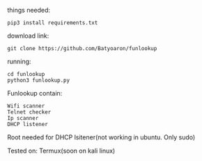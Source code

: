 



things needed:


    pip3 install requirements.txt


download link:
   
    git clone https://github.com/Batyoaron/funlookup
    
running:
     
    cd funlookup
    python3 funlookup.py


Funlookup contain:

    Wifi scanner
    Telnet checker
    Ip scanner
    DHCP listener 

Root needed for DHCP lsitener(not working in ubuntu. Only sudo)

Tested on: 
   Termux(soon on kali linux)
